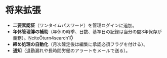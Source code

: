# 将来拡張

- **二要素認証**（ワンタイムパスワード）を管理ログインに追加。  
- **年休管理簿の補助**（年休の時季、日数、基準日の記録は当分の間3年保存が義務）。citeturn4search1
- **締め処理の自動化**（月次確定後は編集に承認必須フラグを付ける）。
- **通知**（退勤漏れや長時間労働のアラートをメールで送る）。
